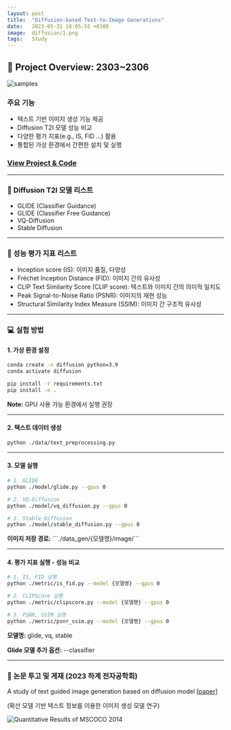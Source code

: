 ```yaml
---
layout: post
title:  "Diffusion-based Text-to-Image Generations"
date:   2023-05-31 18:05:55 +0300 
image:  diffusion/1.png
tags:   Study
---
```


## &#x1F4E2; Project Overview: 2303~2306

<img src="{{ site.baseurl }}/images/diffusion/1.png" alt="samples" class="responsive-image">

### 주요 기능
- 텍스트 기반 이미지 생성 기능 제공
- Diffusion T2I 모델 성능 비교
- 다양한 평가 지표(e.g., IS, FID ...) 활용
- 통합된 가상 환경에서 간편한 설치 및 실행

### [View Project & Code](https://github.com/ssoojeong/Diffusion-based_Text-to-Image_Generation.git)

----

### &#x1F31F; Diffusion T2I 모델 리스트
- GLIDE (Classifier Guidance)
- GLIDE (Classifier Free Guidance)
- VQ-Diffusion
- Stable Diffusion

---

### &#x1F4AB; 성능 평가 지표 리스트
- Inception score (IS): 이미지 품질, 다양성
- Fréchet Inception Distance (FID): 이미지 간의 유사성
- CLIP Text Similarity Score (CLIP score): 텍스트와 이미지 간의 의미적 일치도
- Peak Signal-to-Noise Ratio (PSNR): 이미지의 재현 성능
- Structural Similarity Index Measure (SSIM): 이미지 간 구조적 유사성

----

### 💻 실험 방법
#### 1. 가상 환경 설정

```bash
conda create -n diffusion python=3.9
conda activate diffusion

pip install -r requirements.txt
pip install -e .
```
<p><strong>Note:</strong> GPU 사용 가능 환경에서 실행 권장</p>

---

#### 2. 텍스트 데이터 생성

```bash
python ./data/text_preprocessing.py
```

---

#### 3. 모델 실행

```bash
# 1. GLIDE
python ./model/glide.py --gpus 0

# 2. VQ-Diffusion
python ./model/vq_diffusion.py --gpus 0

# 3. Stable Diffusion
python ./model/stable_diffusion.py --gpus 0
```
<p><strong>이미지 저장 경로:</strong> ```./data_gen/{모델명}/image/```</p>

---

#### 4. 평가 지표 실행 - 성능 비교
```bash
# 1. IS, FID 실행
python ./metric/is_fid.py --model {모델명} --gpus 0

# 2. CLIPScore 실행
python ./metric/clipscore.py --model {모델명} --gpus 0

# 3. PSNR, SSIM 실행
python ./metric/psnr_ssim.py --model {모델명} --gpus 0
```
<p><strong>모델명:</strong> glide, vq, stable</p>

<p><strong>Glide 모델 추가 옵션:</strong> --classifier</p>

----

### 📄 논문 투고 및 게재 (2023 하계 전자공학회)
A study of text guided image generation based on diffusion model 
[[paper]](https://drive.google.com/file/d/1HEqo99ew1ocv_f1DmFJf5eplb3pd8zUl/view?usp=sharing) 

(확산 모델 기반 텍스트 정보를 이용한 이미지 생성 모델 연구)

<img src="{{ site.baseurl }}/images/diffusion/2.png" alt="Quantitative Results of MSCOCO 2014" class="responsive-image">